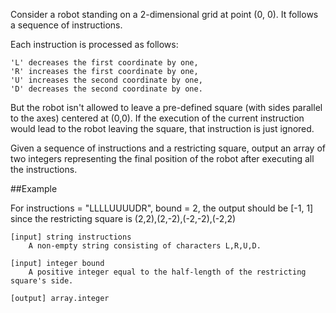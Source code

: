 Consider a robot standing on a 2-dimensional grid at point (0, 0). It follows a sequence of instructions.

Each instruction is processed as follows:

    'L' decreases the first coordinate by one,
    'R' increases the first coordinate by one,
    'U' increases the second coordinate by one,
    'D' decreases the second coordinate by one.

But the robot isn't allowed to leave a pre-defined square (with sides parallel to the axes) centered at (0,0). If the execution of the current instruction would lead to the robot leaving the square, that instruction is just ignored.

Given a sequence of instructions and a restricting square, output an array of two integers representing the final position of the robot after executing all the instructions.

##Example

For instructions = "LLLLUUUUDR", bound = 2, the output should be [-1, 1] since the restricting square is (2,2),(2,-2),(-2,-2),(-2,2)

    [input] string instructions
        A non-empty string consisting of characters L,R,U,D.

    [input] integer bound
        A positive integer equal to the half-length of the restricting square's side.

    [output] array.integer
